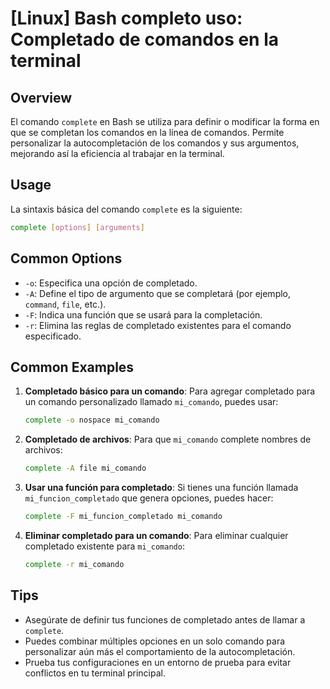 # [Linux] Bash completo uso: Completado de comandos en la terminal

## Overview
El comando `complete` en Bash se utiliza para definir o modificar la forma en que se completan los comandos en la línea de comandos. Permite personalizar la autocompletación de los comandos y sus argumentos, mejorando así la eficiencia al trabajar en la terminal.

## Usage
La sintaxis básica del comando `complete` es la siguiente:

```bash
complete [options] [arguments]
```

## Common Options
- `-o`: Especifica una opción de completado.
- `-A`: Define el tipo de argumento que se completará (por ejemplo, `command`, `file`, etc.).
- `-F`: Indica una función que se usará para la completación.
- `-r`: Elimina las reglas de completado existentes para el comando especificado.

## Common Examples

1. **Completado básico para un comando**:
   Para agregar completado para un comando personalizado llamado `mi_comando`, puedes usar:
   ```bash
   complete -o nospace mi_comando
   ```

2. **Completado de archivos**:
   Para que `mi_comando` complete nombres de archivos:
   ```bash
   complete -A file mi_comando
   ```

3. **Usar una función para completado**:
   Si tienes una función llamada `mi_funcion_completado` que genera opciones, puedes hacer:
   ```bash
   complete -F mi_funcion_completado mi_comando
   ```

4. **Eliminar completado para un comando**:
   Para eliminar cualquier completado existente para `mi_comando`:
   ```bash
   complete -r mi_comando
   ```

## Tips
- Asegúrate de definir tus funciones de completado antes de llamar a `complete`.
- Puedes combinar múltiples opciones en un solo comando para personalizar aún más el comportamiento de la autocompletación.
- Prueba tus configuraciones en un entorno de prueba para evitar conflictos en tu terminal principal.